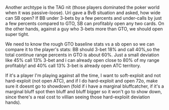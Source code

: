
Another archtype is the TAG nit (those players dominated the poker world when it was passive-loose). Uri gave a BvB situation and asked, how wide can SB open?
If BB under 3-bets by a few percents and under-calls by just a few percents compared to GTO, SB can profitably open any two cards. On the other hands, against a guy who 3-bets more than GTO, we should open super tight.

We need to know the rough GTO baseline stats vs a sb open so we can compare it to the player's stats: BB should 3-bet 18% and call 40%,so the total continue range percents in GTO is about 60%. Just a small deviation like 45% call 13% 3-bet and i can already open close to 80% of my range profitably! and 40% call 13% 3-bet is already open ATC territory.

If it's a player I'm playing against all the time, I want to soft-exploit and not hard-exploit (not open ATC), and if I do hard-exploit and open 72o, make sure it doesnt go to showdown (fold if i have a marginal bluffcatcher, if it's a marginal bluff spot then bluff and bluff bigger so it won't go to show down, since there's a real cost to villian seeing those hard-exploiit deviation hands).